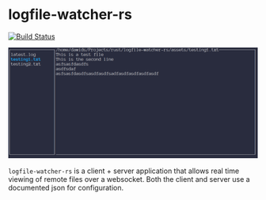 # logfile-watcher-rs

 [![Build Status](https://github.com/Dawid33/logfile-watcher-rs/workflows/CI/badge.svg)](https://github.com/Dawid33/logfile-watcher-rs/actions?query=workflow%3ACI)

<img src="./assets/readme.gif" alt="Demo of logfile-watcher gif">

`logfile-watcher-rs` is a client + server application that allows real time viewing of remote files over a websocket. Both the client and server use a documented json for configuration.

